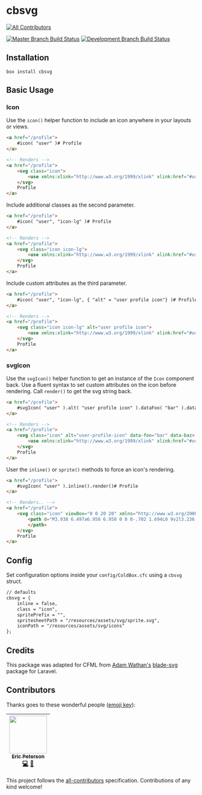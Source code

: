 # cbsvg
[![All Contributors](https://img.shields.io/badge/all_contributors-1-orange.svg?style=flat-square)](#contributors)

[![Master Branch Build Status](https://img.shields.io/travis/elpete/cbsvg/master.svg?label=master
)](https://travis-ci.org/coldbox-elixir/core) [![Development Branch Build Status](https://img.shields.io/travis/elpete/cbsvg/development.svg?label=development
)](https://travis-ci.org/coldbox-elixir/core)

## Installation

`box install cbsvg`

## Basic Usage

### Icon

Use the `icon()` helper function to include an icon anywhere in your layouts or views.

```html
<a href="/profile">
	#icon( "user" )# Profile
</a>

<!-- Renders -->
<a href="/profile">
	<svg class="icon">
        <use xmlns:xlink="http://www.w3.org/1999/xlink" xlink:href="#user"></use>
    </svg>
    Profile
</a>
```

Include additional classes as the second parameter.

```html
<a href="/profile">
	#icon( "user", "icon-lg" )# Profile
</a>

<!-- Renders -->
<a href="/profile">
	<svg class="icon icon-lg">
        <use xmlns:xlink="http://www.w3.org/1999/xlink" xlink:href="#user"></use>
    </svg>
    Profile
</a>
```

Include custom attributes as the third parameter.

```html
<a href="/profile">
	#icon( "user", "icon-lg", { "alt" = "user profile icon"} )# Profile
</a>

<!-- Renders -->
<a href="/profile">
	<svg class="icon icon-lg" alt="user profile icon">
        <use xmlns:xlink="http://www.w3.org/1999/xlink" xlink:href="#user"></use>
    </svg>
    Profile
</a>
```

### svgIcon

Use the `svgIcon()` helper function to get an instance of the `Icon` component back.
Use a fluent syntax to set custom attributes on the icon before rendering.
Call `render()` to get the svg string back.

```html
<a href="/profile">
	#svgIcon( "user" ).alt( "user profile icon" ).dataFoo( "bar" ).dataBaz().render()# Profile
</a>

<!-- Renders -->
<a href="/profile">
	<svg class="icon" alt="user-profile-icon" data-foo="bar" data-baz>
        <use xmlns:xlink="http://www.w3.org/1999/xlink" xlink:href="#user"></use>
    </svg>
    Profile
</a>
```

User the `inline()` or `sprite()` methods to force an icon's rendering.

```html
<a href="/profile">
    #svgIcon( "user" ).inline().render()# Profile
</a>

<!-- Renders.. -->
<a href="/profile">
    <svg class="icon" viewBox="0 0 20 20" xmlns="http://www.w3.org/2000/svg">
        <path d="M3.938 6.497a6.958 6.958 0 0 0-.702 1.694L0 9v2l3.236.809c.16.6.398 1.169.702 1.694l-1.716 2.861 1.414 1.414 2.86-1.716a6.958 6.958 0 0 0 1.695.702L9 20h2l.809-3.236a6.96 6.96 0 0 0 1.694-.702l2.861 1.716 1.414-1.414-1.716-2.86a6.958 6.958 0 0 0 .702-1.695L20 11V9l-3.236-.809a6.958 6.958 0 0 0-.702-1.694l1.716-2.861-1.414-1.414-2.86 1.716a6.958 6.958 0 0 0-1.695-.702L11 0H9l-.809 3.236a6.96 6.96 0 0 0-1.694.702L3.636 2.222 2.222 3.636l1.716 2.86zM10 13a3 3 0 1 0 0-6 3 3 0 0 0 0 6z" fill-rule="evenodd">
        </path>
    </svg>
    Profile
</a>
```

## Config

Set configuration options inside your `config/ColdBox.cfc` using a `cbsvg` struct.

```cfc
// defaults
cbsvg = {
    inline = false,
    class = "icon",
    spritePrefix = "",
    spritesheetPath = "/resources/assets/svg/sprite.svg",
    iconPath = "/resources/assets/svg/icons"
};
```

## Credits

This package was adapted for CFML from [Adam Wathan's](https://adamwathan.me/) [blade-svg](https://github.com/adamwathan/blade-svg) package for Laravel.

## Contributors

Thanks goes to these wonderful people ([emoji key](https://github.com/kentcdodds/all-contributors#emoji-key)):

<!-- ALL-CONTRIBUTORS-LIST:START - Do not remove or modify this section -->
| [<img src="https://avatars1.githubusercontent.com/u/2583646?v=4" width="100px;"/><br /><sub>Eric Peterson</sub>](https://github.com/elpete)<br />[💻](https://github.com/elpete/cbsvg/commits?author=elpete "Code") [📖](https://github.com/elpete/cbsvg/commits?author=elpete "Documentation") |
| :---: |
<!-- ALL-CONTRIBUTORS-LIST:END -->

This project follows the [all-contributors](https://github.com/kentcdodds/all-contributors) specification. Contributions of any kind welcome!